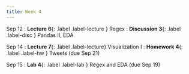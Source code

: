 ```yaml
---
title: Week 4
---
```


Sep 12
: **Lecture 6**{: .label .label-lecture } Regex
: **Discussion 3**{: .label .label-disc } Pandas II, EDA

Sep 14
: **Lecture 7**{: .label .label-lecture} Visualization I
: **Homework 4**{: .label .label-hw } Tweets (due Sep 21)

Sep 15
: **Lab 4**{: .label .label-lab } Regex and EDA (due Sep 19)
